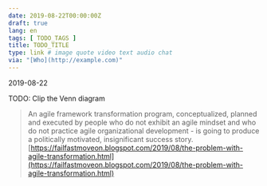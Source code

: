 ```yaml
---
date: 2019-08-22T00:00:00Z
draft: true
lang: en
tags: [ TODO_TAGS ]
title: TODO_TITLE
type: link # image quote video text audio chat
via: "[Who](http://example.com)"
---
```



2019-08-22

TODO: Clip the Venn diagram

> An agile framework transformation program, conceptualized, planned and executed by people who do not exhibit an agile mindset and who do not practice agile organizational development - is going to produce a politically motivated, insignificant success story.
[https://failfastmoveon.blogspot.com/2019/08/the-problem-with-agile-transformation.html](https://failfastmoveon.blogspot.com/2019/08/the-problem-with-agile-transformation.html)

